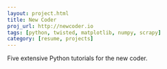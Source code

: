 ```yaml
---
layout: project.html
title: New Coder
proj_url: http://newcoder.io
tags: [python, twisted, matplotlib, numpy, scrapy]
category: [resume, projects]
---
```


Five extensive Python tutorials for the new coder.
